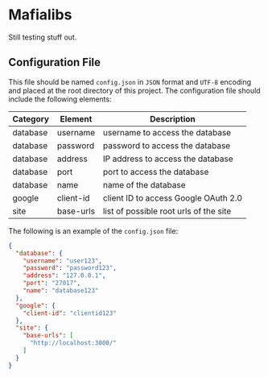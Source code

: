# Mafialibs

Still testing stuff out.

## Configuration File
This file should be named `config.json` in `JSON` format and `UTF-8` encoding and placed at the root directory of this project.
The configuration file should include the following elements:

|Category    |Element   |Description|
|-------     |-------   |---------- |
|database    |username      |username to access the database|
|database    |password      |password to access the database|
|database    |address      |IP address to access the database|
|database    |port      |port to access the database|
|database    |name      |name of the database|
|google      |client-id |client ID to access Google OAuth 2.0|
|site        |base-urls |list of possible root urls of the site|

The following is an example of the `config.json` file:
```json
{
  "database": {
    "username": "user123",
    "password": "password123",
    "address": "127.0.0.1",
    "port": "27017",
    "name": "database123"
  },
  "google": {
    "client-id": "clientid123"
  },
  "site": {
    "base-urls": [
      "http://localhost:3000/"
    ]
  }
}
```

